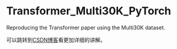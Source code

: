 # Transformer_Multi30K_PyTorch
Reproducing the Transformer paper using the Multi30K dataset.

可以跳转到[CSDN博客](https://blog.csdn.net/weixin_52054839/article/details/147606285?spm=1011.2415.3001.10575&sharefrom=mp_manage_link)看更加详细的讲解。
